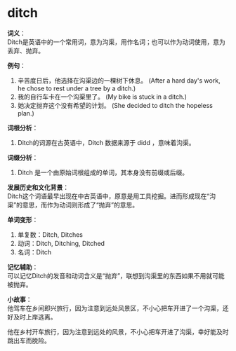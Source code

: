 # ditch

**词义**：  
Ditch是英语中的一个常用词，意为沟渠，用作名词；也可以作为动词使用，意为丢弃、抛弃。

  

**例句**：

  

1.  辛苦度日后，他选择在沟渠边的一棵树下休息。 (After a hard day's work, he chose to rest under a tree by a ditch.)
2.  我的自行车卡在一个沟渠里了。 (My bike is stuck in a ditch.)
3.  她决定抛弃这个没有希望的计划。 (She decided to ditch the hopeless plan.)

  

**词根分析**：

  

1.  Ditch的词源在古英语中，Ditch 数据来源于 didd ，意味着沟渠。

  

**词缀分析**：

  

1.  Ditch 是一个由原始词根组成的单词，其本身没有前缀或后缀。

  

**发展历史和文化背景**：  
Ditch这个词语最早出现在中古英语中，原意是用工具挖掘。进而形成现在“沟渠”的意思，而作为动词则形成了“抛弃”的意思。

  

**单词变形**：

  

1.  单复数：Ditch, Ditches
2.  动词：Ditch, Ditching, Ditched
3.  名词：Ditch

  

**记忆辅助**：  
可以记忆Ditch的发音和动词含义是“抛弃”，联想到沟渠里的东西如果不用就可能被抛弃。

  

**小故事**：  
他驾车在乡间即兴旅行，因为注意到远处风景区，不小心把车开进了一个沟渠，还好及时上岸逃离。

  

他在乡村开车旅行，因为注意到远处的风景，不小心把车开进了沟渠，幸好能及时跳出车而脱险。
